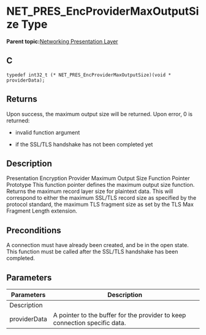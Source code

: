 # NET\_PRES\_EncProviderMaxOutputSize Type

**Parent topic:**[Networking Presentation Layer](GUID-75470E5B-2289-4F94-AE85-2BB7DF4C4F07.md)

## C

```
typedef int32_t (* NET_PRES_EncProviderMaxOutputSize)(void * providerData); 
```

## Returns

Upon success, the maximum output size will be returned. Upon error, 0 is returned:

-   invalid function argument

-   if the SSL/TLS handshake has not been completed yet


## Description

Presentation Encryption Provider Maximum Output Size Function Pointer Prototype This function pointer defines the maximum output size function. Returns the maximum record layer size for plaintext data. This will correspond to either the maximum SSL/TLS record size as specified by the protocol standard, the maximum TLS fragment size as set by the TLS Max Fragment Length extension.

## Preconditions

A connection must have already been created, and be in the open state. This function must be called after the SSL/TLS handshake has been completed.

## Parameters

|Parameters|Description|
|----------|-----------|
|Description||
|providerData|A pointer to the buffer for the provider to keep connection specific data.|

